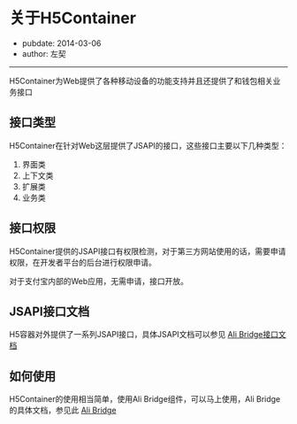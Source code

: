 # 关于H5Container
- pubdate: 2014-03-06
- author: 左契

--------

H5Container为Web提供了各种移动设备的功能支持并且还提供了和钱包相关业务接口

## 接口类型
H5Container在针对Web这层提供了JSAPI的接口，这些接口主要以下几种类型：

1. 界面类
2. 上下文类
3. 扩展类
4. 业务类

## 接口权限
H5Container提供的JSAPI接口有权限检测，对于第三方网站使用的话，需要申请权限，在开发者平台的后台进行权限申请。

对于支付宝内部的Web应用，无需申请，接口开放。

## JSAPI接口文档
H5容器对外提供了一系列JSAPI接口，具体JSAPI文档可以参见 [Ali Bridge接口文档](ab-doc.html)

## 如何使用
H5Container的使用相当简单，使用Ali Bridge组件，可以马上使用，Ali Bridge的具体文档，参见此 [Ali Bridge](ab-doc.html)
